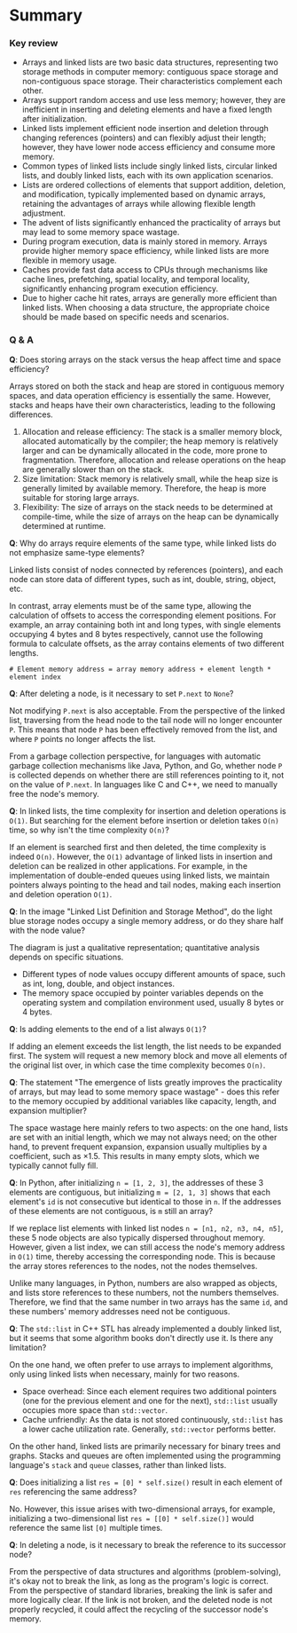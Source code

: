 # Summary

### Key review

- Arrays and linked lists are two basic data structures, representing two storage methods in computer memory: contiguous space storage and non-contiguous space storage. Their characteristics complement each other.
- Arrays support random access and use less memory; however, they are inefficient in inserting and deleting elements and have a fixed length after initialization.
- Linked lists implement efficient node insertion and deletion through changing references (pointers) and can flexibly adjust their length; however, they have lower node access efficiency and consume more memory.
- Common types of linked lists include singly linked lists, circular linked lists, and doubly linked lists, each with its own application scenarios.
- Lists are ordered collections of elements that support addition, deletion, and modification, typically implemented based on dynamic arrays, retaining the advantages of arrays while allowing flexible length adjustment.
- The advent of lists significantly enhanced the practicality of arrays but may lead to some memory space wastage.
- During program execution, data is mainly stored in memory. Arrays provide higher memory space efficiency, while linked lists are more flexible in memory usage.
- Caches provide fast data access to CPUs through mechanisms like cache lines, prefetching, spatial locality, and temporal locality, significantly enhancing program execution efficiency.
- Due to higher cache hit rates, arrays are generally more efficient than linked lists. When choosing a data structure, the appropriate choice should be made based on specific needs and scenarios.

### Q & A

**Q**: Does storing arrays on the stack versus the heap affect time and space efficiency?

Arrays stored on both the stack and heap are stored in contiguous memory spaces, and data operation efficiency is essentially the same. However, stacks and heaps have their own characteristics, leading to the following differences.

1. Allocation and release efficiency: The stack is a smaller memory block, allocated automatically by the compiler; the heap memory is relatively larger and can be dynamically allocated in the code, more prone to fragmentation. Therefore, allocation and release operations on the heap are generally slower than on the stack.
2. Size limitation: Stack memory is relatively small, while the heap size is generally limited by available memory. Therefore, the heap is more suitable for storing large arrays.
3. Flexibility: The size of arrays on the stack needs to be determined at compile-time, while the size of arrays on the heap can be dynamically determined at runtime.

**Q**: Why do arrays require elements of the same type, while linked lists do not emphasize same-type elements?

Linked lists consist of nodes connected by references (pointers), and each node can store data of different types, such as int, double, string, object, etc.

In contrast, array elements must be of the same type, allowing the calculation of offsets to access the corresponding element positions. For example, an array containing both int and long types, with single elements occupying 4 bytes and 8 bytes respectively, cannot use the following formula to calculate offsets, as the array contains elements of two different lengths.

```shell
# Element memory address = array memory address + element length * element index
```

**Q**: After deleting a node, is it necessary to set `P.next` to `None`?

Not modifying `P.next` is also acceptable. From the perspective of the linked list, traversing from the head node to the tail node will no longer encounter `P`. This means that node `P` has been effectively removed from the list, and where `P` points no longer affects the list.

From a garbage collection perspective, for languages with automatic garbage collection mechanisms like Java, Python, and Go, whether node `P` is collected depends on whether there are still references pointing to it, not on the value of `P.next`. In languages like C and C++, we need to manually free the node's memory.

**Q**: In linked lists, the time complexity for insertion and deletion operations is `O(1)`. But searching for the element before insertion or deletion takes `O(n)` time, so why isn't the time complexity `O(n)`?

If an element is searched first and then deleted, the time complexity is indeed `O(n)`. However, the `O(1)` advantage of linked lists in insertion and deletion can be realized in other applications. For example, in the implementation of double-ended queues using linked lists, we maintain pointers always pointing to the head and tail nodes, making each insertion and deletion operation `O(1)`.

**Q**: In the image "Linked List Definition and Storage Method", do the light blue storage nodes occupy a single memory address, or do they share half with the node value?

The diagram is just a qualitative representation; quantitative analysis depends on specific situations.

- Different types of node values occupy different amounts of space, such as int, long, double, and object instances.
- The memory space occupied by pointer variables depends on the operating system and compilation environment used, usually 8 bytes or 4 bytes.

**Q**: Is adding elements to the end of a list always `O(1)`?

If adding an element exceeds the list length, the list needs to be expanded first. The system will request a new memory block and move all elements of the original list over, in which case the time complexity becomes `O(n)`.

**Q**: The statement "The emergence of lists greatly improves the practicality of arrays, but may lead to some memory space wastage" - does this refer to the memory occupied by additional variables like capacity, length, and expansion multiplier?

The space wastage here mainly refers to two aspects: on the one hand, lists are set with an initial length, which we may not always need; on the other hand, to prevent frequent expansion, expansion usually multiplies by a coefficient, such as $\times 1.5$. This results in many empty slots, which we typically cannot fully fill.

**Q**: In Python, after initializing `n = [1, 2, 3]`, the addresses of these 3 elements are contiguous, but initializing `m = [2, 1, 3]` shows that each element's `id` is not consecutive but identical to those in `n`. If the addresses of these elements are not contiguous, is `m` still an array?

If we replace list elements with linked list nodes `n = [n1, n2, n3, n4, n5]`, these 5 node objects are also typically dispersed throughout memory. However, given a list index, we can still access the node's memory address in `O(1)` time, thereby accessing the corresponding node. This is because the array stores references to the nodes, not the nodes themselves.

Unlike many languages, in Python, numbers are also wrapped as objects, and lists store references to these numbers, not the numbers themselves. Therefore, we find that the same number in two arrays has the same `id`, and these numbers' memory addresses need not be contiguous.

**Q**: The `std::list` in C++ STL has already implemented a doubly linked list, but it seems that some algorithm books don't directly use it. Is there any limitation?

On the one hand, we often prefer to use arrays to implement algorithms, only using linked lists when necessary, mainly for two reasons.

- Space overhead: Since each element requires two additional pointers (one for the previous element and one for the next), `std::list` usually occupies more space than `std::vector`.
- Cache unfriendly: As the data is not stored continuously, `std::list` has a lower cache utilization rate. Generally, `std::vector` performs better.

On the other hand, linked lists are primarily necessary for binary trees and graphs. Stacks and queues are often implemented using the programming language's `stack` and `queue` classes, rather than linked lists.

**Q**: Does initializing a list `res = [0] * self.size()` result in each element of `res` referencing the same address?

No. However, this issue arises with two-dimensional arrays, for example, initializing a two-dimensional list `res = [[0] * self.size()]` would reference the same list `[0]` multiple times.

**Q**: In deleting a node, is it necessary to break the reference to its successor node?

From the perspective of data structures and algorithms (problem-solving), it's okay not to break the link, as long as the program's logic is correct. From the perspective of standard libraries, breaking the link is safer and more logically clear. If the link is not broken, and the deleted node is not properly recycled, it could affect the recycling of the successor node's memory.
